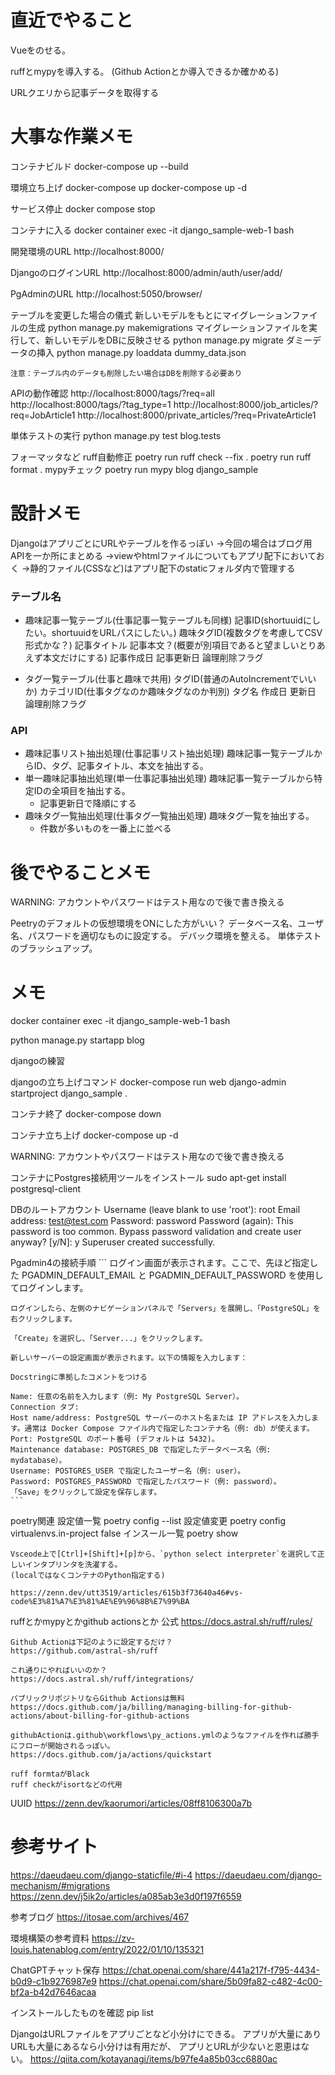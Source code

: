 # 直近でやること
Vueをのせる。

ruffとmypyを導入する。
(Github Actionとか導入できるか確かめる)


URLクエリから記事データを取得する

# 大事な作業メモ
コンテナビルド
docker-compose up --build

環境立ち上げ
docker-compose up
docker-compose up -d

サービス停止
docker compose stop

コンテナに入る
docker container exec -it django_sample-web-1 bash

開発環境のURL
http://localhost:8000/

DjangoのログインURL
http://localhost:8000/admin/auth/user/add/

PgAdminのURL
http://localhost:5050/browser/



テーブルを変更した場合の儀式
    新しいモデルをもとにマイグレーションファイルの生成
    python manage.py makemigrations
    マイグレーションファイルを実行して、新しいモデルをDBに反映させる
    python manage.py migrate
    ダミーデータの挿入
    python manage.py loaddata dummy_data.json

    注意：テーブル内のデータも削除したい場合はDBを削除する必要あり

APIの動作確認
    http://localhost:8000/tags/?req=all
    http://localhost:8000/tags/?tag_type=1
    http://localhost:8000/job_articles/?req=JobArticle1
    http://localhost:8000/private_articles/?req=PrivateArticle1

単体テストの実行
python manage.py test blog.tests

フォーマッタなど
    ruff自動修正
    poetry run ruff check --fix .
    poetry run ruff format .
    mypyチェック
    poetry run mypy blog django_sample


# 設計メモ
DjangoはアプリごとにURLやテーブルを作るっぽい
→今回の場合はブログ用APIを一か所にまとめる
→viewやhtmlファイルについてもアプリ配下においておく
→静的ファイル(CSSなど)はアプリ配下のstaticフォルダ内で管理する

### テーブル名
- 趣味記事一覧テーブル(仕事記事一覧テーブルも同様)
    記事ID(shortuuidにしたい。shortuuidをURLパスにしたい。)
    趣味タグID(複数タグを考慮してCSV形式かな？)
    記事タイトル
    記事本文？(概要が別項目であると望ましいとりあえず本文だけにする)
    記事作成日
    記事更新日
    論理削除フラグ

- タグ一覧テーブル(仕事と趣味で共用)
    タグID(普通のAutoIncrementでいいか)
    カテゴリID(仕事タグなのか趣味タグなのか判別)
    タグ名
    作成日
    更新日
    論理削除フラグ

### API
- 趣味記事リスト抽出処理(仕事記事リスト抽出処理)
    趣味記事一覧テーブルからID、タグ、記事タイトル、本文を抽出する。
- 単一趣味記事抽出処理(単一仕事記事抽出処理)
    趣味記事一覧テーブルから特定IDの全項目を抽出する。
    - 記事更新日で降順にする
- 趣味タグ一覧抽出処理(仕事タグ一覧抽出処理)
    趣味タグ一覧を抽出する。
    - 件数が多いものを一番上に並べる



# 後でやることメモ
WARNING: アカウントやパスワードはテスト用なので後で書き換える

Peetryのデフォルトの仮想環境をONにした方がいい？
データベース名、ユーザ名、パスワードを適切なものに設定する。
デバック環境を整える。
単体テストのブラッシュアップ。

# メモ
docker container exec -it django_sample-web-1 bash

python manage.py startapp blog

djangoの練習

djangoの立ち上げコマンド
docker-compose run web django-admin startproject django_sample .

コンテナ終了
docker-compose down

コンテナ立ち上げ
docker-compose up -d



WARNING: アカウントやパスワードはテスト用なので後で書き換える

コンテナにPostgres接続用ツールをインストール
sudo apt-get install postgresql-client

DBのルートアカウント
Username (leave blank to use 'root'): root
Email address: test@test.com
Password: password
Password (again): 
This password is too common.
Bypass password validation and create user anyway? [y/N]: y
Superuser created successfully.

Pgadmin4の接続手順
    ```
    ログイン画面が表示されます。ここで、先ほど指定した PGADMIN_DEFAULT_EMAIL と PGADMIN_DEFAULT_PASSWORD を使用してログインします。

    ログインしたら、左側のナビゲーションパネルで「Servers」を展開し、「PostgreSQL」を右クリックします。

    「Create」を選択し、「Server...」をクリックします。

    新しいサーバーの設定画面が表示されます。以下の情報を入力します：

    Docstringに準拠したコメントをつける

    Name: 任意の名前を入力します（例: My PostgreSQL Server）。
    Connection タブ:
    Host name/address: PostgreSQL サーバーのホスト名または IP アドレスを入力します。通常は Docker Compose ファイル内で指定したコンテナ名（例: db）が使えます。
    Port: PostgreSQL のポート番号 (デフォルトは 5432)。
    Maintenance database: POSTGRES_DB で指定したデータベース名（例: mydatabase）。
    Username: POSTGRES_USER で指定したユーザー名（例: user）。
    Password: POSTGRES_PASSWORD で指定したパスワード（例: password）。
    「Save」をクリックして設定を保存します。
    ```

poetry関連
    設定値一覧
    poetry config --list
    設定値変更
    poetry config virtualenvs.in-project false
    インスール一覧
    poetry show

    Vsceode上で[Ctrl]+[Shift]+[p]から、`python select interpreter`を選択して正しいインタプリンタを洗濯する。
    (localではなくコンテナのPython指定する)

    https://zenn.dev/utt3519/articles/615b3f73640a46#vs-code%E3%81%A7%E3%81%AE%E9%96%8B%E7%99%BA


ruffとかmypyとかgithub actionsとか
    公式
    https://docs.astral.sh/ruff/rules/

    Github Actionは下記のように設定するだけ？
    https://github.com/astral-sh/ruff

    これ通りにやればいいのか？
    https://docs.astral.sh/ruff/integrations/

    パブリックリポジトリならGithub Actionsは無料
    https://docs.github.com/ja/billing/managing-billing-for-github-actions/about-billing-for-github-actions
    
    githubActionは.github\workflows\py_actions.ymlのようなファイルを作れば勝手にフローが開始されるっぽい。
    https://docs.github.com/ja/actions/quickstart

    ruff formtaがBlack
    ruff checkがisortなどの代用







UUID
https://zenn.dev/kaorumori/articles/08ff8106300a7b

# 参考サイト
https://daeudaeu.com/django-staticfile/#i-4
https://daeudaeu.com/django-mechanism/#migrations
https://zenn.dev/j5ik2o/articles/a085ab3e3d0f197f6559

参考ブログ
https://itosae.com/archives/467


環境構築の参考資料
https://zv-louis.hatenablog.com/entry/2022/01/10/135321

ChatGPTチャット保存
https://chat.openai.com/share/441a217f-f795-4434-b0d9-c1b9276987e9
https://chat.openai.com/share/5b09fa82-c482-4c00-bf2a-b42d7646acaa




インストールしたものを確認
pip list

DjangoはURLファイルをアプリごとなど小分けにできる。
アプリが大量にありURLも大量にあるなら小分けは有用だが、
アプリとURLが少ないと恩恵はない。
https://qiita.com/kotayanagi/items/b97fe4a85b03cc6880ac